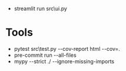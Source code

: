- streamlit run src\ui.py

# Tools
- pytest src\test.py --cov-report html --cov=.
- pre-commit run --all-files
- mypy --strict ./ --ignore-missing-imports
